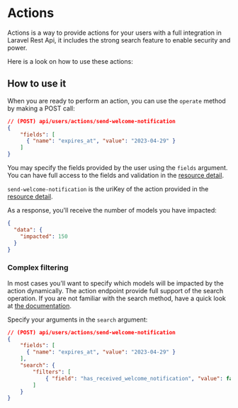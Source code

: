 # Actions

Actions is a way to provide actions for your users with a full integration in Laravel Rest Api, it includes the strong search feature to enable security and power.

Here is a look on how to use these actions:

## How to use it

When you are ready to perform an action, you can use the `operate` method by making a POST call:

```json
// (POST) api/users/actions/send-welcome-notification
{
    "fields": [
      { "name": "expires_at", "value": "2023-04-29" }
    ]
}
```

You may specify the fields provided by the user using the `fields` argument. You can have full access to the fields and validation in the [resource detail](/endpoints/detail).

`send-welcome-notification` is the uriKey of the action provided in the [resource detail](/endpoints/detail).

As a response, you'll receive the number of models you have impacted:

```json
{
  "data": {
    "impacted": 150
  }
}
```

### Complex filtering

In most cases you'll want to specify which models will be impacted by the action dynamically. The action endpoint provide full support of the search operation.
If you are not familiar with the search method, have a quick look at [the documentation](/endpoints/search).

Specify your arguments in the `search` argument:

```json
// (POST) api/users/actions/send-welcome-notification
{
    "fields": [
      { "name": "expires_at", "value": "2023-04-29" }
    ],
    "search": {
        "filters": [
            { "field": "has_received_welcome_notification", "value": false }
        ]
    }
}
```
